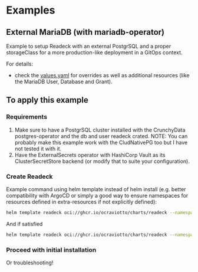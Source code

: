 # Examples

## External MariaDB (with mariadb-operator)

Example to setup Readeck with an external PostgrSQL and a proper storageClass for a more production-like deployment in a GitOps context.

For details:

- check the [values.yaml](values.yaml) for overrides as well as additional resources (like the MariaDB User, Database and Grant).

## To apply this example

### Requirements

1. Make sure to have a PostgrSQL cluster installed with the CrunchyData postgres-operator and the db and user readeck crated. NOTE: You can probably make this example work with the CludNativePG too but I have not tested it with it.
2. Have the ExternalSecrets operator with HashiCorp Vault as its ClusterSecretStore backend (or modify that to suite your configuration).

### Create Readeck

Example command using helm template instead of helm install (e.g. better compatibility with ArgoCD or simply a good way to ensure namespaces for resources defined in extra-resources if not explicitly defined):

```sh
helm template readeck oci://ghcr.io/ocraviotto/charts/readeck --namespace readeck --values /path/to/values.yaml --skip-tests | kubectl --namespace readeck diff -f -
```

And if satisfied

```sh
helm template readeck oci://ghcr.io/ocraviotto/charts/readeck --namespace readeck --values /path/to/values.yaml --skip-tests | kubectl --namespace readeck apply -f -
```

### Proceed with initial installation

Or troubleshooting!
